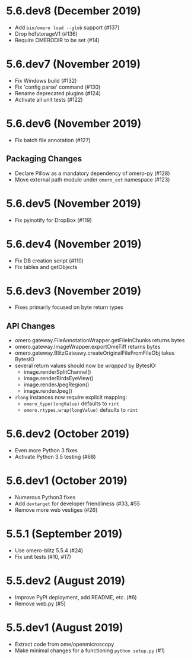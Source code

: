 # 5.6.dev8 (December 2019)

- Add `bin/omero load --glob` support (#137)
- Drop hdfstorageV1 (#136)
- Require OMERODIR to be set (#14)

# 5.6.dev7 (November 2019)

- Fix Windows build (#132)
- Fix 'config parse' command (#130)
- Rename deprecated plugins (#124)
- Activate all unit tests (#122)

# 5.6.dev6 (November 2019)

- Fix batch file annotation (#127)

## Packaging Changes

- Declare Pillow as a mandatory dependency of omero-py (#128)
- Move external path module under `omero_ext` namespace (#123)

# 5.6.dev5 (November 2019)

- Fix pyinotify for DropBox (#119)

# 5.6.dev4 (November 2019)

- Fix DB creation script (#110)
- Fix tables and getObjects

# 5.6.dev3 (November 2019)

- Fixes primarily focused on byte return types

## API Changes

- omero.gateway.FileAnnotationWrapper.getFileInChunks returns bytes
- omero.gateway.ImageWrapper.exportOmeTiff returns bytes
- omero.gateway.BlitzGateawy.createOriginalFileFromFileObj takes BytesIO
- several return values should now be _wrapped_ by BytesIO:
  - image.renderSplitChannel()
  - image.renderBirdsEyeView()
  - image.renderJpegRegion()
  - image.renderJpeg()
- `rlong` instances now require explicit mapping:
  - `omero_type(longValue)` defaults to `rint`
  - `omero.rtypes.wrap(longValue)` defaults to `rint`

# 5.6.dev2 (October 2019)

- Even more Python 3 fixes
- Activate Python 3.5 testing (#68)

# 5.6.dev1 (October 2019)

- Numerous Python3 fixes
- Add `devtarget` for developer friendliness (#33, #55
- Remove more web vestiges (#26)

# 5.5.1 (September 2019)

- Use omero-blitz 5.5.4 (#24)
- Fix unit tests (#10, #17)

# 5.5.dev2 (August 2019)

- Improve PyPI deployment, add README, etc. (#6)
- Remove web.py (#5)

# 5.5.dev1 (August 2019)

- Extract code from ome/openmicroscopy
- Make minimal changes for a functioning `python setup.py` (#1)
